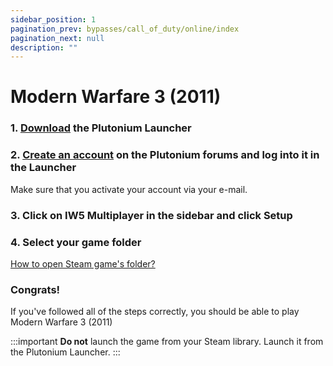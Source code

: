 ```yaml
---
sidebar_position: 1
pagination_prev: bypasses/call_of_duty/online/index
pagination_next: null
description: ""
---
```


# Modern Warfare 3 (2011)

### 1. [Download](https://cdn.plutonium.pw/updater/plutonium.exe) the Plutonium Launcher

### 2. [Create an account](https://forum.plutonium.pw/register) on the Plutonium forums and log into it in the Launcher
Make sure that you activate your account via your e-mail.

### 3. Click on IW5 Multiplayer in the sidebar and click Setup

### 4. Select your game folder
[How to open Steam game's folder?](/extras/opening_a_steam_games_folder)

### Congrats!
If you've followed all of the steps correctly, you should be able to play Modern Warfare 3 (2011)

:::important
**Do not** launch the game from your Steam library. Launch it from the Plutonium Launcher.
:::
